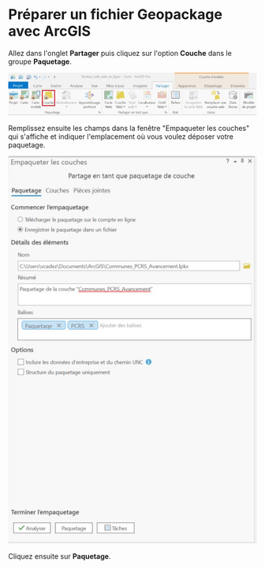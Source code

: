 # Préparer un fichier Geopackage avec ArcGIS

Allez dans l'onglet **Partager** puis cliquez sur l'option **Couche** dans le groupe **Paquetage**.

![](../img/tutos/gpkg-arcgis/arcgis_1.jpg)

Remplissez ensuite les champs dans la fenêtre "Empaqueter les couches" qui s'affiche et indiquer l'emplacement où vous voulez déposer votre paquetage. 

![](../img/tutos/gpkg-arcgis/arcgis_2.jpg)

Cliquez ensuite sur **Paquetage**.